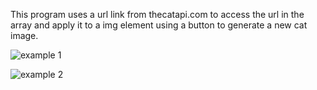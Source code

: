 This program uses a url link from thecatapi.com to access the url in the array and apply it to a img element using a button to generate a new cat image.  

  
![example 1](https://github.com/user-attachments/assets/fce3f7bb-96e2-402e-be90-6a9321cde71a)  
  
![example 2](https://github.com/user-attachments/assets/8e94ffa7-baa6-40f6-8202-e43e2f3bd896)
